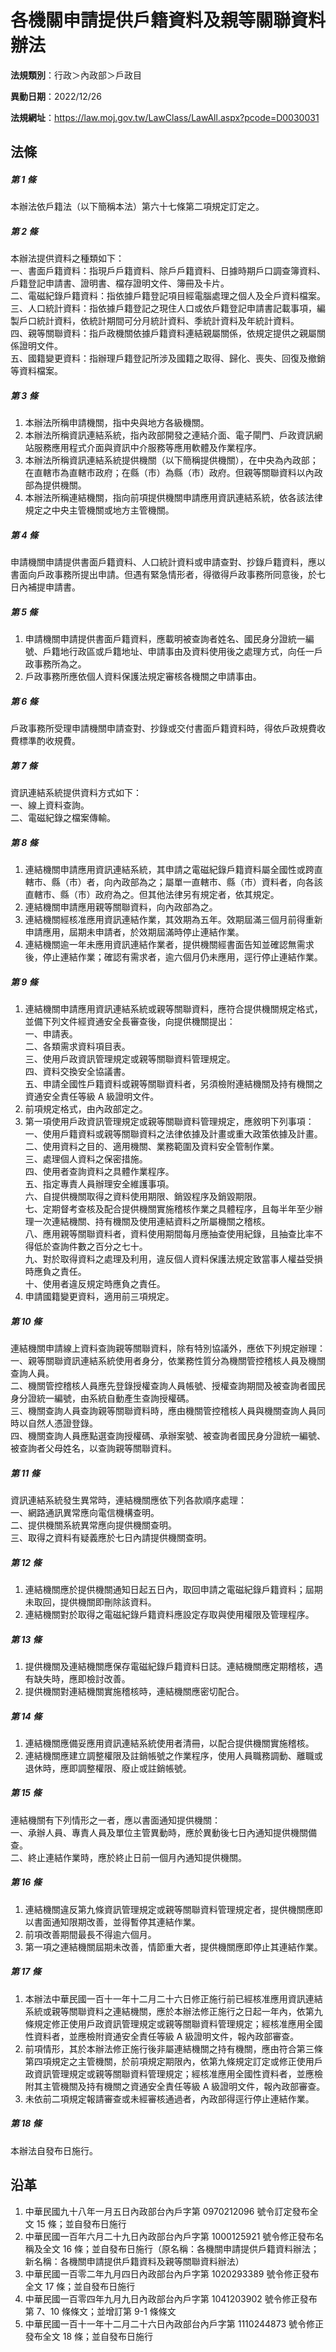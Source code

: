 # 各機關申請提供戶籍資料及親等關聯資料辦法

**法規類別**：行政＞內政部＞戶政目

**異動日期**：2022/12/26  

**法規網址**：https://law.moj.gov.tw/LawClass/LawAll.aspx?pcode=D0030031





## 法條
##### 第 1 條
本辦法依戶籍法（以下簡稱本法）第六十七條第二項規定訂定之。

##### 第 2 條
本辦法提供資料之種類如下：  
一、書面戶籍資料：指現戶戶籍資料、除戶戶籍資料、日據時期戶口調查簿資料、戶籍登記申請書、證明書、檔存證明文件、簿冊及卡片。  
二、電磁紀錄戶籍資料：指依據戶籍登記項目經電腦處理之個人及全戶資料檔案。  
三、人口統計資料：指依據戶籍登記之現住人口或依戶籍登記申請書記載事項，編製戶口統計資料，依統計期間可分月統計資料、季統計資料及年統計資料。  
四、親等關聯資料：指戶政機關依據戶籍資料連結親屬關係，依規定提供之親屬關係證明文件。  
五、國籍變更資料：指辦理戶籍登記所涉及國籍之取得、歸化、喪失、回復及撤銷等資料檔案。

##### 第 3 條
1. 本辦法所稱申請機關，指中央與地方各級機關。
1. 本辦法所稱資訊連結系統，指內政部開發之連結介面、電子閘門、戶政資訊網站服務應用程式介面與資訊中介服務等應用軟體及作業程序。
1. 本辦法所稱資訊連結系統提供機關（以下簡稱提供機關），在中央為內政部；在直轄市為直轄市政府；在縣（市）為縣（市）政府。但親等關聯資料以內政部為提供機關。
1. 本辦法所稱連結機關，指向前項提供機關申請應用資訊連結系統，依各該法律規定之中央主管機關或地方主管機關。

##### 第 4 條
申請機關申請提供書面戶籍資料、人口統計資料或申請查對、抄錄戶籍資料，應以書面向戶政事務所提出申請。但遇有緊急情形者，得徵得戶政事務所同意後，於七日內補提申請書。

##### 第 5 條
1. 申請機關申請提供書面戶籍資料，應載明被查詢者姓名、國民身分證統一編號、戶籍地行政區或戶籍地址、申請事由及資料使用後之處理方式，向任一戶政事務所為之。
1. 戶政事務所應依個人資料保護法規定審核各機關之申請事由。

##### 第 6 條
戶政事務所受理申請機關申請查對、抄錄或交付書面戶籍資料時，得依戶政規費收費標準酌收規費。

##### 第 7 條
資訊連結系統提供資料方式如下：  
一、線上資料查詢。  
二、電磁紀錄之檔案傳輸。

##### 第 8 條
1. 連結機關申請應用資訊連結系統，其申請之電磁紀錄戶籍資料屬全國性或跨直轄市、縣（市）者，向內政部為之；屬單一直轄市、縣（市）資料者，向各該直轄市、縣（市）政府為之。但其他法律另有規定者，依其規定。
1. 連結機關申請應用親等關聯資料，向內政部為之。
1. 連結機關經核准應用資訊連結作業，其效期為五年。效期屆滿三個月前得重新申請應用，屆期未申請者，於效期屆滿時停止連結作業。
1. 連結機關逾一年未應用資訊連結作業者，提供機關經書面告知並確認無需求後，停止連結作業；確認有需求者，逾六個月仍未應用，逕行停止連結作業。

##### 第 9 條
1. 連結機關申請應用資訊連結系統或親等關聯資料，應符合提供機關規定格式，並備下列文件經資通安全長審查後，向提供機關提出：  
一、申請表。  
二、各類需求資料項目表。  
三、使用戶政資訊管理規定或親等關聯資料管理規定。  
四、資料交換安全協議書。  
五、申請全國性戶籍資料或親等關聯資料者，另須檢附連結機關及持有機關之資通安全責任等級 A  級證明文件。
1. 前項規定格式，由內政部定之。
1. 第一項使用戶政資訊管理規定或親等關聯資料管理規定，應敘明下列事項：  
一、使用戶籍資料或親等關聯資料之法律依據及計畫或重大政策依據及計畫。  
二、使用資料之目的、適用機關、業務範圍及資料安全管制作業。  
三、處理個人資料之保密措施。  
四、使用者查詢資料之具體作業程序。  
五、指定專責人員辦理安全維護事項。  
六、自提供機關取得之資料使用期限、銷毀程序及銷毀期限。  
七、定期督考查核及配合提供機關實施稽核作業之具體程序，且每半年至少辦理一次連結機關、持有機關及使用連結資料之所屬機關之稽核。  
八、應用親等關聯資料者，資料使用期間每月應抽查使用紀錄，且抽查比率不得低於查詢件數之百分之七十。  
九、對於取得資料之處理及利用，違反個人資料保護法規定致當事人權益受損時應負之責任。  
十、使用者違反規定時應負之責任。
1. 申請國籍變更資料，適用前三項規定。

##### 第 10 條
連結機關申請線上資料查詢親等關聯資料，除有特別協議外，應依下列規定辦理：  
一、親等關聯資訊連結系統使用者身分，依業務性質分為機關管控稽核人員及機關查詢人員。  
二、機關管控稽核人員應先登錄授權查詢人員帳號、授權查詢期間及被查詢者國民身分證統一編號，由系統自動產生查詢授權碼。  
三、機關查詢人員查詢親等關聯資料時，應由機關管控稽核人員與機關查詢人員同時以自然人憑證登錄。  
四、機關查詢人員應點選查詢授權碼、承辦案號、被查詢者國民身分證統一編號、被查詢者父母姓名，以查詢親等關聯資料。

##### 第 11 條
資訊連結系統發生異常時，連結機關應依下列各款順序處理：  
一、網路通訊異常應向電信機構查明。  
二、提供機關系統異常應向提供機關查明。  
三、取得之資料有疑義應於七日內請提供機關查明。

##### 第 12 條
1. 連結機關應於提供機關通知日起五日內，取回申請之電磁紀錄戶籍資料；屆期未取回，提供機關即刪除該資料。
1. 連結機關對於取得之電磁紀錄戶籍資料應設定存取與使用權限及管理程序。

##### 第 13 條
1. 提供機關及連結機關應保存電磁紀錄戶籍資料日誌。連結機關應定期稽核，遇有缺失時，應即檢討改善。
1. 提供機關對連結機關實施稽核時，連結機關應密切配合。

##### 第 14 條
1. 連結機關應備妥應用資訊連結系統使用者清冊，以配合提供機關實施稽核。
1. 連結機關應建立調整權限及註銷帳號之作業程序，使用人員職務調動、離職或退休時，應即調整權限、廢止或註銷帳號。

##### 第 15 條
連結機關有下列情形之一者，應以書面通知提供機關：  
一、承辦人員、專責人員及單位主管異動時，應於異動後七日內通知提供機關備查。  
二、終止連結作業時，應於終止日前一個月內通知提供機關。

##### 第 16 條
1. 連結機關違反第九條資訊管理規定或親等關聯資料管理規定者，提供機關應即以書面通知限期改善，並得暫停其連結作業。
1. 前項改善期間最長不得逾六個月。
1. 第一項之連結機關屆期未改善，情節重大者，提供機關應即停止其連結作業。

##### 第 17 條
1. 本辦法中華民國一百十一年十二月二十六日修正施行前已經核准應用資訊連結系統或親等關聯資料之連結機關，應於本辦法修正施行之日起一年內，依第九條規定修正使用戶政資訊管理規定或親等關聯資料管理規定；經核准應用全國性資料者，並應檢附資通安全責任等級 A  級證明文件，報內政部審查。
1. 前項情形，其於本辦法修正施行後非屬連結機關之持有機關，應由符合第三條第四項規定之主管機關，於前項規定期限內，依第九條規定訂定或修正使用戶政資訊管理規定或親等關聯資料管理規定；經核准應用全國性資料者，並應檢附其主管機關及持有機關之資通安全責任等級 A  級證明文件，報內政部審查。
1. 未依前二項規定報請審查或未經審核通過者，內政部得逕行停止連結作業。

##### 第 18 條
本辦法自發布日施行。

## 沿革
1. 中華民國九十八年一月五日內政部台內戶字第 0970212096 號令訂定發布全文 15 條；並自發布日施行
1. 中華民國一百年六月二十九日內政部台內戶字第 1000125921 號令修正發布名稱及全文 16 條；並自發布日施行（原名稱：各機關申請提供戶籍資料辦法；新名稱：各機關申請提供戶籍資料及親等關聯資料辦法）
1. 中華民國一百零二年九月四日內政部台內戶字第 1020293389 號令修正發布全文 17 條；並自發布日施行
1. 中華民國一百零四年九月九日內政部台內戶字第 1041203902 號令修正發布第 7、10  條條文；並增訂第 9-1  條條文
1. 中華民國一百十一年十二月二十六日內政部台內戶字第 1110244873 號令修正發布全文 18 條；並自發布日施行  

